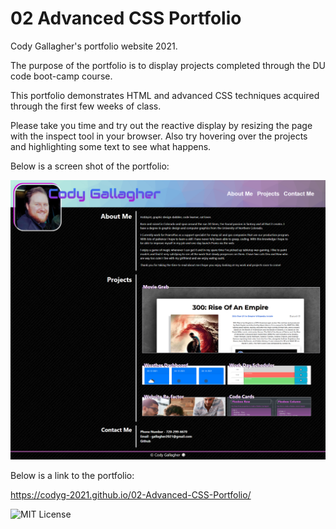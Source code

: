 # 02 Advanced CSS Portfolio

Cody Gallagher's portfolio website 2021. 

The purpose of the portfolio is to display projects completed through the DU code boot-camp course.

This portfolio demonstrates HTML and advanced CSS techniques acquired through the first few weeks of class. 

Please take you time and try out the reactive display by resizing the page with the inspect tool in your browser.
Also try hovering over the projects and highlighting some text to see what happens. 

Below is a screen shot of the portfolio:

![The finished portfolio website](assets/images/updatedPortfolio41121.png)

Below is a link to the portfolio:

https://codyg-2021.github.io/02-Advanced-CSS-Portfolio/

![MIT License](https://img.shields.io/apm/l/atomic-design-ui.svg?)


